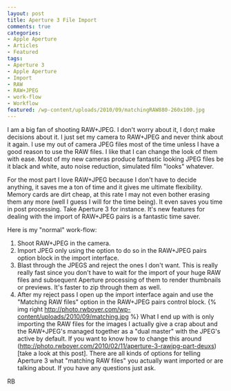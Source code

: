```yaml
---
layout: post
title: Aperture 3 File Import
comments: true
categories:
- Apple Aperture
- Articles
- Featured
tags:
- Aperture 3
- Apple Aperture
- Import
- RAW
- RAW+JPEG
- work-flow
- Workflow
featured: /wp-content/uploads/2010/09/matchingRAW880-260x100.jpg
---
```

I am a big fan of shooting RAW+JPEG. I don't worry about it, I don;t make decisions about it. I just set my camera to RAW+JPEG and never think about it again. I use my out of camera JPEG files most of the time unless I have a good reason to use the RAW files. I like that I can change the look of them with ease. Most of my new cameras produce fantastic looking JPEG files be it black and white, auto noise reduction, simulated film "looks" whatever.

For the most part I love RAW+JPEG because I don't have to decide anything, it saves me a ton of time and it gives me ultimate flexibility. Memory cards are dirt cheap, at this rate I may not even bother erasing them any more (well I guess I will for the time being). It even saves you time in post processing. Take Aperture 3 for instance. It's new features for dealing with the import of RAW+JPEG pairs is a fantastic time saver.

Here is my "normal" work-flow:
1. Shoot RAW+JPEG in the camera.
2. Import JPEG only using the option to do so in the RAW+JPEG pairs option block in the import interface.
3. Blast through the JPEGS and reject the ones I don't want. This is really really fast since you don't have to wait for the import of your huge RAW files and subsequent Aperture processing of them to render thumbnails or previews. It's faster to zip through them as well.
4. After my reject pass I open up the import interface again and use the "Matching RAW files" option in the RAW+JPEG pairs control block.
{% img right http://photo.rwboyer.com/wp-content/uploads/2010/09/matching.jpg %}
What I end up with is only importing the RAW files for the images I actually give a crap about and the RAW+JPEG's managed together as a "dual master" with the JPEG's active by default. If you want to know how to change this around (http://photo.rwboyer.com/2010/02/11/aperture-3-rawjpg-part-deuxs)[take a look at this post]. There are all kinds of options for telling Aperture 3 what "matching RAW files" you actually want imported or are talking about. If you have any questions just ask.

RB